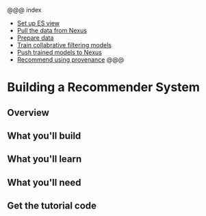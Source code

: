 
@@@ index

* [Set up ES view](setup-es-view.md)
* [Pull the data from Nexus](pull-data.md)
* [Prepare data](prepare-data.md)
* [Train collabrative filtering models](train-recommender-model.md)
* [Push trained models to Nexus]()
* [Recommend using provenance](recommend-query.md)
@@@

# Building a Recommender System

## Overview


## What you'll build

## What you'll learn

## What you'll need


## Get the tutorial code